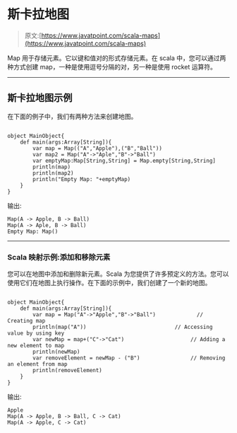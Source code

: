 # 斯卡拉地图

> 原文:[https://www.javatpoint.com/scala-maps](https://www.javatpoint.com/scala-maps)

Map 用于存储元素。它以键和值对的形式存储元素。在 scala 中，您可以通过两种方式创建 map，一种是使用逗号分隔的对，另一种是使用 rocket 运算符。

* * *

## 斯卡拉地图示例

在下面的例子中，我们有两种方法来创建地图。

```

object MainObject{
    def main(args:Array[String]){
        var map = Map(("A","Apple"),("B","Ball"))
        var map2 = Map("A"->"Aple","B"->"Ball")
        var emptyMap:Map[String,String] = Map.empty[String,String] 
        println(map)
        println(map2)
        println("Empty Map: "+emptyMap)
    }
}

```

输出:

```
Map(A -> Apple, B -> Ball)
Map(A -> Aple, B -> Ball)
Empty Map: Map()

```

* * *

### Scala 映射示例:添加和移除元素

您可以在地图中添加和删除新元素。Scala 为您提供了许多预定义的方法。您可以使用它们在地图上执行操作。在下面的示例中，我们创建了一个新的地图。

```

object MainObject{
    def main(args:Array[String]){
        var map = Map("A"->"Apple","B"->"Ball")             // Creating map
        println(map("A"))              				 // Accessing value by using key
        var newMap = map+("C"->"Cat")       			  // Adding a new element to map
        println(newMap)
        var removeElement = newMap - ("B")     			  // Removing an element from map
        println(removeElement)
    }
}

```

输出:

```
Apple
Map(A -> Apple, B -> Ball, C -> Cat)
Map(A -> Apple, C -> Cat)

```